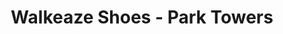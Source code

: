 ---
title: "Walkeaze Shoes - Park Towers"
url: /karachi/walkeaze-shoes-park-towers/
shop: Schuhe
---